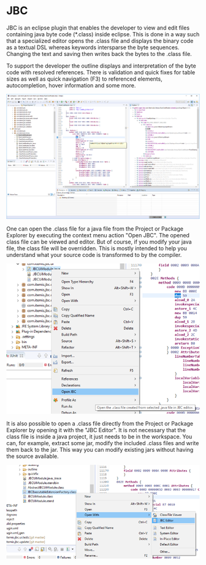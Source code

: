 # JBC

JBC is an eclipse plugin that enables the developer to view and edit files containing java byte code (*.class) inside eclipse.
This is done in a way such that a specialized editor opens the .class file and displays the binary code as a textual DSL whereas keywords intersparse the byte sequences.
Changing the text and saving then writes back the bytes to the .class file.

To support the developer the outline displays and interpretation of the byte code with resolved references.
There is validation and quick fixes for table sizes as well as quick navigation (F3) to referenced elements, autocompletion, hover information and some more.

![JBC Editor](com.itemis.jbc.website/screenshots/JBCEditor.png)

One can open the .class file for a java file from the Project or Package Explorer by executing the context menu action "Open JBC". The opened class file can be viewed and editor. But of course, if you modify your java file, the class file will be overridden. This is mostly intended to help you understand what your source code is transformed to by the compiler.

![Open .class from .java](com.itemis.jbc.website/screenshots/OpenFromJava.png)

It is also possible to open a .class file directly from the Project or Package Explorer by opening it with the "JBC Editor". It is not necessary that the class file is inside a java project, it just needs to be in the workspace. You can, for example, extract some jar, modify the included .class files and write them back to the jar. This way you can modify existing jars without having the source available.

![Open .class directly](com.itemis.jbc.website/screenshots/OpenFromClass.png)
